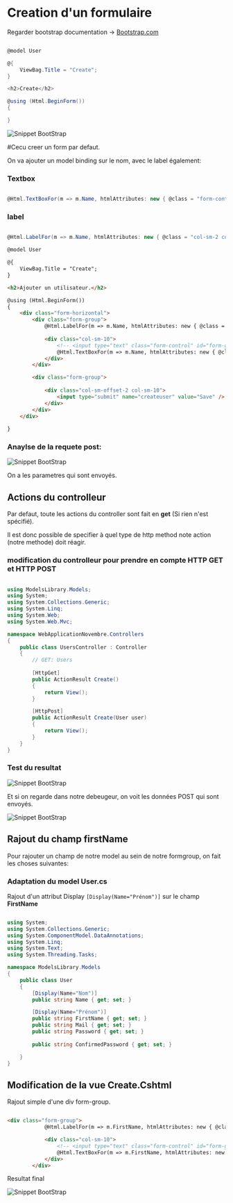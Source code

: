 # Creation d'un formulaire

Regarder bootstrap documentation -> [Bootstrap.com](http://getbootstrap.com/)

```csharp

@model User

@{
    ViewBag.Title = "Create";
}

<h2>Create</h2>

@using (Html.BeginForm())
{

}

```

![Snippet BootStrap](/images/day2/02.10.png)

#Cecu creer un form par defaut.

On va ajouter un model binding sur le nom, avec le label également:

### Textbox

```csharp

@Html.TextBoxFor(m => m.Name, htmlAttributes: new { @class = "form-control"})

```

### label

```csharp

@Html.LabelFor(m => m.Name, htmlAttributes: new { @class = "col-sm-2 control-label" })

```


```html
@model User

@{
    ViewBag.Title = "Create";
}

<h2>Ajouter un utilisateur.</h2>

@using (Html.BeginForm())
{
    <div class="form-horizontal">
        <div class="form-group">
            @Html.LabelFor(m => m.Name, htmlAttributes: new { @class = "col-sm-2 control-label" })
            
            <div class="col-sm-10">
                <!-- <input type="text" class="form-control" id="form-group-input" placeholder="My label">-->
                @Html.TextBoxFor(m => m.Name, htmlAttributes: new { @class = "form-control"})
            </div>
        </div>

        <div class="form-group">
            
            <div class="col-sm-offset-2 col-sm-10">
                <input type="submit" name="createuser" value="Save" />
            </div>
        </div>
    </div>
    
}
```
### Anaylse de la requete post:

![Snippet BootStrap](/images/day2/02.11.png)

On a les parametres qui sont envoyés.

## Actions du controlleur

Par defaut, toute les actions du controller sont fait en **get** (Si rien n'est spécifié).

Il est donc possible de specifier à quel type de http method note action (notre methode) doit réagir.



### modification du controlleur pour prendre en compte HTTP GET et HTTP POST

```csharp

using ModelsLibrary.Models;
using System;
using System.Collections.Generic;
using System.Linq;
using System.Web;
using System.Web.Mvc;

namespace WebApplicationNovembre.Controllers
{
    public class UsersController : Controller
    {
        // GET: Users
   
        [HttpGet]
        public ActionResult Create()
        {
            return View();
        }

        [HttpPost]
        public ActionResult Create(User user)
        {
            return View();
        }
    }
}

```

### Test du resultat

![Snippet BootStrap](/images/day2/02.12.png)

Et si on regarde dans notre debeugeur, on voit les données POST qui sont envoyés.

![Snippet BootStrap](/images/day2/02.13.png)


## Rajout du champ firstName

Pour rajouter un champ de notre model au sein de notre formgroup, on fait les choses suivantes:

### Adaptation du model User.cs

Rajout d'un attribut Display ```[Display(Name="Prénom")]``` sur le champ **FirstName** 

```csharp

using System;
using System.Collections.Generic;
using System.ComponentModel.DataAnnotations;
using System.Linq;
using System.Text;
using System.Threading.Tasks;

namespace ModelsLibrary.Models
{
    public class User
    {
        [Display(Name="Nom")]
        public string Name { get; set; }

        [Display(Name="Prénom")]
        public string FirstName { get; set; }
        public string Mail { get; set; }
        public string Password { get; set; }
    
        public string ConfirmedPassword { get; set; }

    }
}


```

## Modification de la vue **Create.Cshtml**

Rajout simple d'une div form-group.

```html

<div class="form-group">
            @Html.LabelFor(m => m.FirstName, htmlAttributes: new { @class = "col-sm-2 control-label" })

            <div class="col-sm-10">
                <!-- <input type="text" class="form-control" id="form-group-input" placeholder="My label">-->
                @Html.TextBoxFor(m => m.FirstName, htmlAttributes: new { @class = "form-control" })
            </div>
        </div>

```

Resultat final

![Snippet BootStrap](/images/day2/02.14.png)